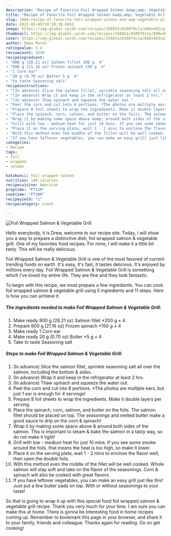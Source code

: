 ```yaml
---
description: "Recipe of Favorite Foil Wrapped Salmon &amp;amp; Vegetable Grill"
title: "Recipe of Favorite Foil Wrapped Salmon &amp;amp; Vegetable Grill"
slug: 1884-recipe-of-favorite-foil-wrapped-salmon-and-amp-vegetable-grill
date: 2022-03-05T18:59:38.845Z
image: https://img-global.cpcdn.com/recipes/356851c658079c1a/680x482cq70/foil-wrapped-salmon-vegetable-grill-recipe-main-photo.jpg
thumbnail: https://img-global.cpcdn.com/recipes/356851c658079c1a/680x482cq70/foil-wrapped-salmon-vegetable-grill-recipe-main-photo.jpg
cover: https://img-global.cpcdn.com/recipes/356851c658079c1a/680x482cq70/foil-wrapped-salmon-vegetable-grill-recipe-main-photo.jpg
author: Emma Moran
ratingvalue: 4.4
reviewcount: 3290
recipeingredient:
- "800 g (28.21 oz) Salmon fillet 200 g  4"
- "600 g (21.16 oz) Frozen spinach 150 g  4"
- "1 Corn ear"
- "20 g (0.70 oz) Butter 5 g  4"
- "to taste Seasoning salt"
recipeinstructions:
- "(In advance) Slice the salmon fillet, sprinkle seasoning salt all over the salmon, including the bottom &amp; sides."
- "(In advance) Wrap it and keep in the refrigerator at least 2 hrs."
- "(In advance) Thaw spinach and squeeze the water out."
- "Peel the corn and cut into 8 portions. *The photos are multiple ears, but just 1 ear is enough for 4 servings!"
- "Prepare 8 foil sheets to wrap the ingredients. Make it double layers per serving."
- "Place the spinach, corn, salmon, and butter on the foils. The salmon fillet should be placed on top. The seasonings and melted butter make a good sauce to drip on the corn &amp; spinach!"
- "Wrap it by making some space above &amp; around both sides of the salmon. This is important to steam &amp; bake the salmon in a tasty way, so do not make it tight!"
- "Grill with low - medium heat for just 10 mins. If you see some smoke around the foils, that means the heat is too high, so make it lower."
- "Place it on the serving plate, wait 1 - 2 mins to enclose the flavor well, then open the double foils."
- "With this method even the middle of the fillet will be well cooked. Whole salmon will stay soft and take on the flavor of the seasonings. Corn &amp; spinach will also be cooked with great flavors."
- "If you have leftover vegetables, you can make an easy grill just like this! Just put a few butter pads on top. With or without seasonings to your taste!"
categories:
- Recipe
tags:
- foil
- wrapped
- salmon

katakunci: foil wrapped salmon 
nutrition: 149 calories
recipecuisine: American
preptime: "PT12M"
cooktime: "PT30M"
recipeyield: "1"
recipecategory: Lunch

---
```



![Foil Wrapped Salmon &amp; Vegetable Grill](https://img-global.cpcdn.com/recipes/356851c658079c1a/680x482cq70/foil-wrapped-salmon-vegetable-grill-recipe-main-photo.jpg)

Hello everybody, it is Drew, welcome to our recipe site. Today, I will show you a way to prepare a distinctive dish, foil wrapped salmon &amp; vegetable grill. One of my favorites food recipes. For mine, I will make it a little bit tasty. This will be really delicious.



Foil Wrapped Salmon &amp; Vegetable Grill is one of the most favored of current trending foods on earth. It's easy, it's fast, it tastes delicious. It's enjoyed by millions every day. Foil Wrapped Salmon &amp; Vegetable Grill is something which I've loved my entire life. They are fine and they look fantastic.


To begin with this recipe, we must prepare a few ingredients. You can cook foil wrapped salmon &amp; vegetable grill using 5 ingredients and 11 steps. Here is how you can achieve it.

<!--inarticleads1-->

##### The ingredients needed to make Foil Wrapped Salmon &amp; Vegetable Grill:

1. Make ready 800 g (28.21 oz) Salmon fillet *200 g × 4
1. Prepare 600 g (21.16 oz) Frozen spinach *150 g × 4
1. Make ready 1 Corn ear
1. Make ready 20 g (0.70 oz) Butter *5 g × 4
1. Take to taste Seasoning salt




<!--inarticleads2-->

##### Steps to make Foil Wrapped Salmon &amp; Vegetable Grill:

1. (In advance) Slice the salmon fillet, sprinkle seasoning salt all over the salmon, including the bottom &amp; sides.
1. (In advance) Wrap it and keep in the refrigerator at least 2 hrs.
1. (In advance) Thaw spinach and squeeze the water out.
1. Peel the corn and cut into 8 portions. *The photos are multiple ears, but just 1 ear is enough for 4 servings!
1. Prepare 8 foil sheets to wrap the ingredients. Make it double layers per serving.
1. Place the spinach, corn, salmon, and butter on the foils. The salmon fillet should be placed on top. The seasonings and melted butter make a good sauce to drip on the corn &amp; spinach!
1. Wrap it by making some space above &amp; around both sides of the salmon. This is important to steam &amp; bake the salmon in a tasty way, so do not make it tight!
1. Grill with low - medium heat for just 10 mins. If you see some smoke around the foils, that means the heat is too high, so make it lower.
1. Place it on the serving plate, wait 1 - 2 mins to enclose the flavor well, then open the double foils.
1. With this method even the middle of the fillet will be well cooked. Whole salmon will stay soft and take on the flavor of the seasonings. Corn &amp; spinach will also be cooked with great flavors.
1. If you have leftover vegetables, you can make an easy grill just like this! Just put a few butter pads on top. With or without seasonings to your taste!




So that is going to wrap it up with this special food foil wrapped salmon &amp; vegetable grill recipe. Thank you very much for your time. I am sure you can make this at home. There is gonna be interesting food in home recipes coming up. Remember to bookmark this page in your browser, and share it to your family, friends and colleague. Thanks again for reading. Go on get cooking!
